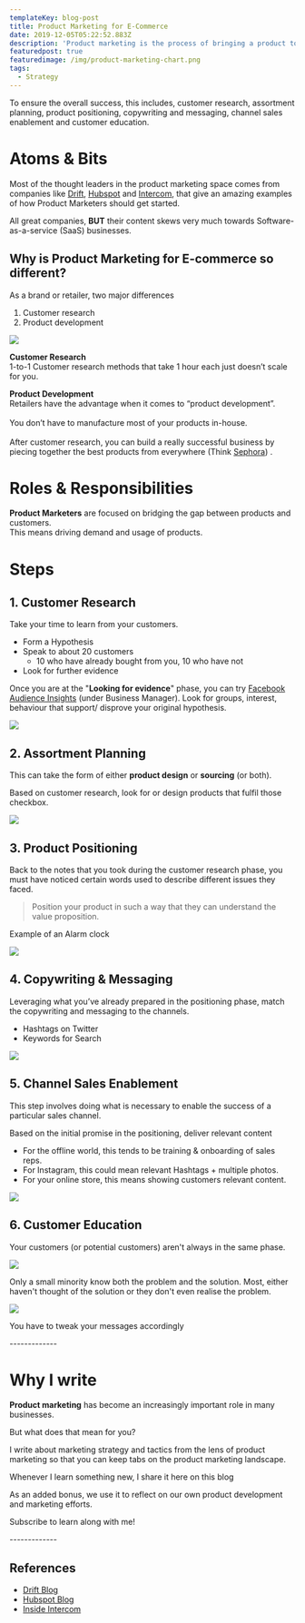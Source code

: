 ```yaml
---
templateKey: blog-post
title: Product Marketing for E-Commerce
date: 2019-12-05T05:22:52.883Z
description: 'Product marketing is the process of bringing a product to market. '
featuredpost: true
featuredimage: /img/product-marketing-chart.png
tags:
  - Strategy
---
```

To ensure the overall success, this includes, customer research, assortment planning, product positioning, copywriting and messaging, channel sales enablement and customer education.

# **Atoms & Bits**

Most of the thought leaders in the product marketing space comes from companies like [Drift](https://www.drift.com/), [Hubspot](https://www.hubspot.com/) and [Intercom](https://www.intercom.com/), that give an amazing examples of how Product Marketers should get started.

All great companies, **BUT** their content skews very much towards Software-as-a-service (SaaS) businesses.

## **Why is Product Marketing for E-commerce so different?**

As a brand or retailer, two major differences

1. Customer research
2. Product development

![](/img/customer-research-product-development.png)

**Customer Research**\
1-to-1 Customer research methods that take 1 hour each just doesn’t scale for you.

**Product Development**
\
Retailers have the advantage when it comes to “product development”.\
\
You don’t have to manufacture most of your products in-house. \
\
After customer research, you can build a really successful business by piecing together the best products from everywhere (Think [Sephora](https://www.sephora.com/))
.

# **Roles & Responsibilities**

**Product Marketers** are focused on bridging the gap between products and customers. \
This means driving demand and usage of products.

# **Steps**

## 1. Customer Research

Take your time to learn from your customers. 

* Form a Hypothesis
* Speak to about 20 customers
  * 10 who have already bought from you, 10 who have not
* Look for further evidence

Once you are at the "**Looking for evidence**" phase, you can try [Facebook Audience Insights](https://www.facebook.com/ads/audience-insights/) (under Business Manager). Look for groups, interest, behaviour that support/ disprove your original hypothesis.

![](/img/screenshot-2019-12-05-at-1.42.44-pm.png)

## 2. Assortment Planning

This can take the form of either **product design** or **sourcing** (or both).

Based on customer research, look for or design products that fulfil those checkbox.

![](/img/assortment-planning.png)

## 3. Product Positioning

Back to the notes that you took during the customer research phase, you must have noticed certain words used to describe different issues they faced.

> Position your product in such a way that they can understand the value proposition.

Example of an Alarm clock

![](/img/positioning-copy.png)

## 4. Copywriting & Messaging

Leveraging what you’ve already prepared in the positioning phase, match the copywriting and messaging to the channels.

* Hashtags on Twitter
* Keywords for Search

![](/img/copywriting-messaging.png)

## 5. Channel Sales Enablement

This step involves doing what is necessary to enable the success of a particular sales channel.

Based on the initial promise in the positioning, deliver relevant content

* For the offline world, this tends to be training & onboarding of sales reps.
* For Instagram, this could mean relevant Hashtags + multiple photos.
* For your online store, this means showing customers relevant content.

![](/img/sales-channel-enablement.png)

## 6. Customer Education

Your customers (or potential customers) aren't always in the same phase. 

![](/img/customer-phases.png)

Only a small minority know both the problem and the solution. Most, either haven't thought of the solution or they don't even realise the problem.

![](/img/phase-message.png)

You have to tweak your messages accordingly

\-------------

# **Why I write**

**Product marketing** has become an increasingly important role in many businesses.

But what does that mean for you?

I write about marketing strategy and tactics from the lens of product marketing so that you can keep tabs on the product marketing landscape.

Whenever I learn something new, I share it here on this blog

As an added bonus, we use it to reflect on our own product development and marketing efforts.

Subscribe to learn along with me!

\-------------

## References

* [Drift Blog](https://www.drift.com/blog/what-is-product-marketing/)
* [Hubspot Blog](https://blog.hubspot.com/marketing/what-is-product-marketing)
* [Inside Intercom](https://www.intercom.com/blog/how-product-marketing-helps-build-product/)
